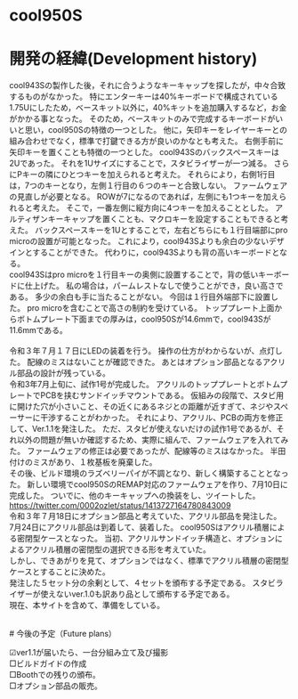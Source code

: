 # cool950S

# 開発の経緯(Development history)<br>
cool943Sの製作した後，それに合うようなキーキャップを探したが，中々合致するものがなかった。
特にエンターキーは40%キーボードで構成されている1.75Uにしたため，ベースキット以外に，40%キットを追加購入するなど，お金がかかる事となった。
そのため，ベースキットのみで完成するキーボードがいいと思い，cool950Sの特徴の一つとした。
他に，矢印キーをレイヤーキーとの組み合わせでなく，標準で打鍵できる方が良いのかなとも考えた。
右側手前に矢印キーを置くことも特徴の一つとした。
cool943Sのバックスペースキーは2Uであった。
それを1Uサイズにすることで，スタビライザーが一つ減る。
さらにPキーの隣にひとつキーを加えられると考えた。
それらにより，右側1行目は，7つのキーとなり，左側１行目の６つのキーと合致しない。
ファームウェアの見直しが必要となる。
ROWが7になるのであれば，左側にも1つキーを加えられると考えた。
そこで，一番左側に縦方向に4つキーを加えることとした。
アルティザンキーキャップを置くことも、マクロキーを設定することもできると考えた。
バックスペースキーを1Uとすることで，左右どちらにも１行目端部にpro microの設置が可能となった。
これにより，cool943Sよりも余白の少ないデザインとすることができた。
代わりに，cool943Sよりも背の高いキーボードとなる。<br>
cool943Sはpro microを１行目キーの奥側に設置することで，背の低いキーボードに仕上げた。
私の場合は，パームレストなしで使うことができ，良い高さである。
多少の余白も手に当たることがない。
今回は１行目外端部下に設置した。
pro microを含むことで高さの制約を受けている。
トッププレート上面からボトムプレート下面までの厚みは，cool950Sが14.6mmで，cool943Sが11.6mmである。<br>
<br>
令和３年７月１７日にLEDの装着を行う。
操作の仕方がわからないが、点灯した。
配線のミスはないことが確認できた。
あとはオプション部品となるアクリル部品の設計が残っている。<br>
令和3年7月上旬に、試作1号が完成した。
アクリルのトッププレートとボトムプレートでPCBを挟むサンドイッチマウントである。
仮組みの段階で、スタビ用に開けた穴が小さいこと、その近くにあるネジとの距離が近すぎて、ネジやスペーサーに干渉することがわかった。
それにより、アクリル、PCBの両方を修正して、Ver.1.1を発注した。
ただ、スタビが使えないだけの試作1号であるが、それ以外の問題が無いか確認するため、実際に組んで、ファームウェアを入れてみた。
ファームウェアの修正は必要であったが、配線等のミスはなかった。
半田付けのミスがあり、１枚基板を廃棄した。<br>
その後、ビルド環境のラズベリーパイが不調となり、新しく構築することとなった。
新しい環境でcool950SのREMAP対応のファームウェアを作り、7月10日に完成した。
ついでに、他のキーキャップへの換装をし、ツイートした。<br>
https://twitter.com/0002ozlet/status/1413727164780843009
<br>
令和３年７月18日にオプション部品と考えていた、アクリル部品を発注した。<br>
7月24日にアクリル部品は到着して、装着した。
cool950Sはアクリル積層による密閉型ケースとなった。
当初、アクリルサンドイッチ構造と、オプションによるアクリル積層の密閉型の選択できる形を考えていた。<br>
しかし、できあがりを見て、オプションではなく、標準でアクリル積層の密閉型ケースとすることに決めた。<br>
発注した５セット分の余剰として、４セットを頒布する予定である。
スタビライザーが使えないver.1.0も訳あり品として頒布する予定である。<br>
現在、本サイトを含めて、準備をしている。

<br>
# 今後の予定（Future plans）

☑ver1.1が届いたら、一台分組み立て及び撮影<br>
□ビルドガイドの作成<br>
□Boothでの残りの頒布。<br>
□オプション部品の販売。<br>
<br><br>
